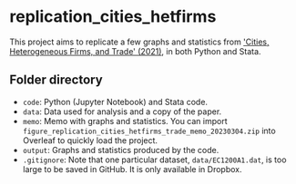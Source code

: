 # replication_cities_hetfirms

This project aims to replicate a few graphs and statistics from ['Cities, Heterogeneous Firms, and Trade' (2021)](https://github.com/jasonjiajs/replication_cities_hetfirms/blob/master/data/paper/Cities_Productivity_Trade_20230302.pdf), in both Python and Stata.

## Folder directory

- `code`: Python (Jupyter Notebook) and Stata code.
- `data`: Data used for analysis and a copy of the paper.
- `memo`: Memo with graphs and statistics. You can import `figure_replication_cities_hetfirms_trade_memo_20230304.zip` into Overleaf to quickly load the project.
- `output`: Graphs and statistics produced by the code.
- `.gitignore`: Note that one particular dataset, `data/EC1200A1.dat`, is too large to be saved in GitHub. It is only available in Dropbox.

